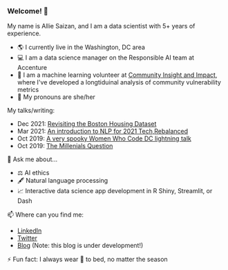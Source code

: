### Welcome! 👋

My name is Allie Saizan, and I am a data scientist with 5+ years of experience.
- 🌎 I currently live in the Washington, DC area
- 💻 I am a data science manager on the Responsible AI team at Accenture
- 🤖 I am a machine learning volunteer at [Community Insight and Impact](https://github.com/community-insight-impact), where I've developed a longtiduinal analysis of community vulnerability metrics
- 👩 My pronouns are she/her 

My talks/writing:
- Dec 2021: [Revisiting the Boston Housing Dataset](https://fairlearn.org/main/user_guide/datasets/boston_housing_data.html)
- Mar 2021: [An introduction to NLP for 2021 Tech,Rebalanced](https://docs.google.com/presentation/d/1W16lNSxOFYsYf4FmTj9QXxJ6yTNwK8aYNK8K74yHpzE/edit?usp=sharing)
- Oct 2019: [A very spooky Women Who Code DC lightning talk](https://github.com/alliesaizan/spooky-lightning-talk)
- Oct 2019: [The Millenials Question](https://pudding.cool/2019/09/millennials/)

💬 Ask me about...
- ⚖️ AI ethics
- 🖋️ Natural language processing
- 📈 Interactive data science app development in R Shiny, Streamlit, or Dash

📫 Where can you find me:  
- [LinkedIn](https://www.linkedin.com/in/alexandra-saizan/)
- [Twitter](https://twitter.com/AllieSaizan)
- [Blog](https://alliesaizan.github.io) (Note: this blog is under development!)

⚡ Fun fact: I always wear 🧦 to bed, no matter the season
